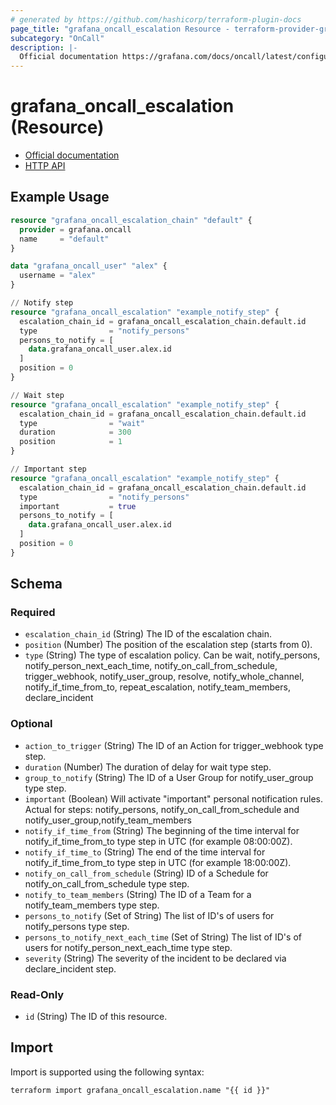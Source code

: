 ```yaml
---
# generated by https://github.com/hashicorp/terraform-plugin-docs
page_title: "grafana_oncall_escalation Resource - terraform-provider-grafana"
subcategory: "OnCall"
description: |-
  Official documentation https://grafana.com/docs/oncall/latest/configure/escalation-chains-and-routes/HTTP API https://grafana.com/docs/oncall/latest/oncall-api-reference/escalation_policies/
---
```


# grafana_oncall_escalation (Resource)

* [Official documentation](https://grafana.com/docs/oncall/latest/configure/escalation-chains-and-routes/)
* [HTTP API](https://grafana.com/docs/oncall/latest/oncall-api-reference/escalation_policies/)

## Example Usage

```terraform
resource "grafana_oncall_escalation_chain" "default" {
  provider = grafana.oncall
  name     = "default"
}

data "grafana_oncall_user" "alex" {
  username = "alex"
}

// Notify step
resource "grafana_oncall_escalation" "example_notify_step" {
  escalation_chain_id = grafana_oncall_escalation_chain.default.id
  type                = "notify_persons"
  persons_to_notify = [
    data.grafana_oncall_user.alex.id
  ]
  position = 0
}

// Wait step
resource "grafana_oncall_escalation" "example_notify_step" {
  escalation_chain_id = grafana_oncall_escalation_chain.default.id
  type                = "wait"
  duration            = 300
  position            = 1
}

// Important step
resource "grafana_oncall_escalation" "example_notify_step" {
  escalation_chain_id = grafana_oncall_escalation_chain.default.id
  type                = "notify_persons"
  important           = true
  persons_to_notify = [
    data.grafana_oncall_user.alex.id
  ]
  position = 0
}
```

<!-- schema generated by tfplugindocs -->
## Schema

### Required

- `escalation_chain_id` (String) The ID of the escalation chain.
- `position` (Number) The position of the escalation step (starts from 0).
- `type` (String) The type of escalation policy. Can be wait, notify_persons, notify_person_next_each_time, notify_on_call_from_schedule, trigger_webhook, notify_user_group, resolve, notify_whole_channel, notify_if_time_from_to, repeat_escalation, notify_team_members, declare_incident

### Optional

- `action_to_trigger` (String) The ID of an Action for trigger_webhook type step.
- `duration` (Number) The duration of delay for wait type step.
- `group_to_notify` (String) The ID of a User Group for notify_user_group type step.
- `important` (Boolean) Will activate "important" personal notification rules. Actual for steps: notify_persons, notify_on_call_from_schedule and notify_user_group,notify_team_members
- `notify_if_time_from` (String) The beginning of the time interval for notify_if_time_from_to type step in UTC (for example 08:00:00Z).
- `notify_if_time_to` (String) The end of the time interval for notify_if_time_from_to type step in UTC (for example 18:00:00Z).
- `notify_on_call_from_schedule` (String) ID of a Schedule for notify_on_call_from_schedule type step.
- `notify_to_team_members` (String) The ID of a Team for a notify_team_members type step.
- `persons_to_notify` (Set of String) The list of ID's of users for notify_persons type step.
- `persons_to_notify_next_each_time` (Set of String) The list of ID's of users for notify_person_next_each_time type step.
- `severity` (String) The severity of the incident to be declared via declare_incident step.

### Read-Only

- `id` (String) The ID of this resource.

## Import

Import is supported using the following syntax:

```shell
terraform import grafana_oncall_escalation.name "{{ id }}"
```
